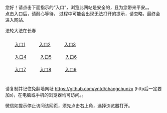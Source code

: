 您好！请点击下面指示的“入口”，浏览此网站是安全的，且为您带来平安。。 <br/>
点击入口后，请耐心等待， 过程中可能会出现无法打开的提示，请忽略，最终会进入网站. </br>

法轮大法在长春<br/>
<div style="padding:10px"><a style="margin:20px" target="_blank" href="https://dxxf8thbu616s.cloudfront.net/2Qpsp?dnfbxxhb" id="ccLink1" rel="nofollow">入口1</a> <a target="_blank" style="margin:20px" href="https://d1v830lsxqawxb.cloudfront.net/2Qpsp?hglslw" id="ccLink2" rel="nofollow">入口2</a> <a style="margin:20px" target="_blank" href="https://d2k1ql63ykpuqd.cloudfront.net/2Qpsp?pgcgsaf" id="ccLink3" rel="nofollow">入口3</a></div>

<div style="padding:10px" ><a style="margin:20px" target="_blank" href="https://dxxf8thbu616s.cloudfront.net/2Qpsp?dnfbxxhb" id="ccLink4" rel="nofollow">入口4</a> <a style="margin:20px" href="https://d1v830lsxqawxb.cloudfront.net/2Qpsp?hglslw" target="_blank" id="ccLink5" rel="nofollow">入口5</a> <a style="margin:20px" href="https://d2k1ql63ykpuqd.cloudfront.net/2Qpsp?pgcgsaf" target="_blank" id="ccLink6" rel="nofollow">入口6</a></div>

<div style="padding:10px"><a style="margin:20px" target="_blank" href="https://dxxf8thbu616s.cloudfront.net/2Qpsp?dnfbxxhb" id="ccLink7" rel="nofollow">入口7</a> <a style="margin:20px" href="https://d1v830lsxqawxb.cloudfront.net/2Qpsp?hglslw" target="_blank" id="ccLink8" rel="nofollow">入口8</a> <a style="margin:20px" target="_blank" href="https://d2k1ql63ykpuqd.cloudfront.net/2Qpsp?pgcgsaf" id="ccLink9" rel="nofollow">入口9</a></div>

<br/>



请复制并记住免翻墙网址 https://github.com/yntd/changchunzx (http后一定要加s)，在电脑或手机的浏览器均可访问。。<br/>

微信如提示停止访问该网页，须先点击右上角，选择浏览器打开。
